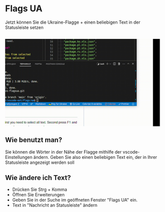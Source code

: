 # Flags UA

Jetzt können Sie die Ukraine-Flagge + einen beliebigen Text in der Statusleiste setzen

##

[![Vscode-Erweiterung](/translations/demo.gif 'Vscode-Erweiterungsdemo')](https://learnwithyan.com)

## Wie benutzt man?

Sie können die Wörter in der Nähe der Flagge mithilfe der vscode-Einstellungen ändern. Geben Sie also einen beliebigen Text ein, der in Ihrer Statusleiste angezeigt werden soll

## Wie ändere ich Text?

- Drücken Sie Strg + Komma
- Öffnen Sie Erweiterungen
- Geben Sie in der Suche im geöffneten Fenster "Flags UA" ein.
- Text in "Nachricht an Statusleiste" ändern

#
